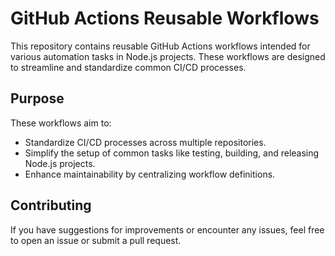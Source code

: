 # GitHub Actions Reusable Workflows

This repository contains reusable GitHub Actions workflows intended for various automation tasks in Node.js projects. These workflows are designed to streamline and standardize common CI/CD processes.

## Purpose

These workflows aim to:

- Standardize CI/CD processes across multiple repositories.
- Simplify the setup of common tasks like testing, building, and releasing Node.js projects.
- Enhance maintainability by centralizing workflow definitions.

## Contributing

If you have suggestions for improvements or encounter any issues, feel free to open an issue or submit a pull request.
